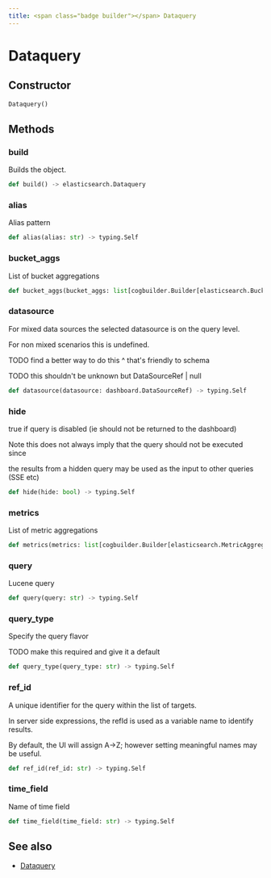```yaml
---
title: <span class="badge builder"></span> Dataquery
---
```

# <span class="badge builder"></span> Dataquery

## Constructor

```python
Dataquery()
```
## Methods

### <span class="badge object-method"></span> build

Builds the object.

```python
def build() -> elasticsearch.Dataquery
```

### <span class="badge object-method"></span> alias

Alias pattern

```python
def alias(alias: str) -> typing.Self
```

### <span class="badge object-method"></span> bucket_aggs

List of bucket aggregations

```python
def bucket_aggs(bucket_aggs: list[cogbuilder.Builder[elasticsearch.BucketAggregation]]) -> typing.Self
```

### <span class="badge object-method"></span> datasource

For mixed data sources the selected datasource is on the query level.

For non mixed scenarios this is undefined.

TODO find a better way to do this ^ that's friendly to schema

TODO this shouldn't be unknown but DataSourceRef | null

```python
def datasource(datasource: dashboard.DataSourceRef) -> typing.Self
```

### <span class="badge object-method"></span> hide

true if query is disabled (ie should not be returned to the dashboard)

Note this does not always imply that the query should not be executed since

the results from a hidden query may be used as the input to other queries (SSE etc)

```python
def hide(hide: bool) -> typing.Self
```

### <span class="badge object-method"></span> metrics

List of metric aggregations

```python
def metrics(metrics: list[cogbuilder.Builder[elasticsearch.MetricAggregation]]) -> typing.Self
```

### <span class="badge object-method"></span> query

Lucene query

```python
def query(query: str) -> typing.Self
```

### <span class="badge object-method"></span> query_type

Specify the query flavor

TODO make this required and give it a default

```python
def query_type(query_type: str) -> typing.Self
```

### <span class="badge object-method"></span> ref_id

A unique identifier for the query within the list of targets.

In server side expressions, the refId is used as a variable name to identify results.

By default, the UI will assign A->Z; however setting meaningful names may be useful.

```python
def ref_id(ref_id: str) -> typing.Self
```

### <span class="badge object-method"></span> time_field

Name of time field

```python
def time_field(time_field: str) -> typing.Self
```

## See also

 * <span class="badge object-type-class"></span> [Dataquery](./object-Dataquery.md)
